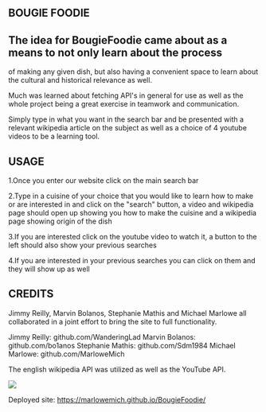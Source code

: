 ## BOUGIE FOODIE

## The idea for BougieFoodie came about as a means to not only learn about the process 
of making any given dish, but also having a convenient space to learn about the cultural and
historical relevance as well.

Much was learned about fetching API's in general for use as well as the whole project
being a great exercise in teamwork and communication.

Simply type in what you want in the search bar and be presented with a relevant
wikipedia article on the subject as well as a choice of 4 youtube videos to be a 
learning tool.


## USAGE

1.Once you enter our website click on the main search bar 

2.Type in a cuisine of your choice that you would like to learn how to make or are interested in and click on the "search" button, a video and wikipedia page should open up showing you how to make the cuisine and a wikipedia page showing origin of the dish 

3.If you are interested click on the youtube video to watch it, a button to the left should also show your previous searches 

4.If you are interested in your previous searches you can click on them and they will show up as well




## CREDITS

Jimmy Reilly, Marvin Bolanos, Stephanie Mathis and Michael Marlowe all collaborated 
in a joint effort to bring the site to full functionality.

Jimmy Reilly: github.com/WanderingLad
Marvin Bolanos: github.com/bo1anos
Stephanie Mathis: github.com/Sdm1984
Michael Marlowe: github.com/MarloweMich

The english wikipedia API was utilized as well as the YouTube API.

![](2022-02-14-18-26-19.png)

Deployed site: https://marlowemich.github.io/BougieFoodie/


